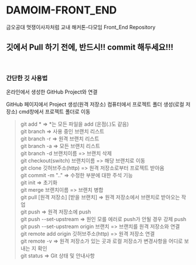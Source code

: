 # DAMOIM-FRONT_END
금오공대 멋쟁이사자처럼 교내 해커톤-다모임 Front_End Repository 

<h2>깃에서 Pull 하기 전에, 반드시!! commit 해두세요!!! </h2>

<br/>

<h3>간단한 깃 사용법</h3>

온라인에서 생성한 GitHub Project와 연결

GitHub 페이지에서 Project 생성(원격 저장소)
컴퓨터에서 프로젝트 폴더 생성(로컬 저장소)
cmd창에서 프로젝트 폴더로 이동


> git add *	=> *는 모든 파일을 add (온점(.)도 같음)  <br/>
> git branch	=> 사용 중인 브랜치 리스트  <br/>
> git branch -r	=> 원격 브랜치 리스트  <br/>
> git branch -a	=> 모든 브랜치 리스트  <br/>
> git branch -d 브랜치이름		=> 브랜치 삭제  <br/>
> git checkout(switch) 브랜치이름	=> 해당 브랜치로 이동  <br/>
> git clone 깃허브주소(http)		=> 원격 저장소로부터 프로젝트 받아옴  <br/>
> git commit -m ".."		=> 수정한 부분에 대한 주석 기능  <br/>
> git init			=> 초기화  <br/>
> git merge 브랜치이름	=> 브랜치 병합  <br/>
> git pull [원격 저장소] [받을 브랜치]		=> 원격 저장소에서 브랜치로 받아오는 작업  <br/>
> git push				=> 원격 저장소에 push  <br/>
> git push --set-upstream			=> 원인 모를 에러로 push가 안될 경우 강제 push  <br/>
> git push --set-upstream origin 브랜치	=> 브랜치를 원격 저장소와 연결  <br/>
> git remote add origin 깃허브주소(http)	=> 원격 저장소 연결  <br/>
> git remote -v	=> 원격 저장소가 있는 곳과 로컬 저장소가 변경사항을 어디로 보내는 지 확인  <br/>
> git status	=> Git 상태 및 안내사항  <br/>
